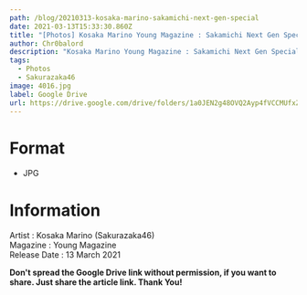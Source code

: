 ```yaml
---
path: /blog/20210313-kosaka-marino-sakamichi-next-gen-special
date: 2021-03-13T15:33:30.860Z
title: "[Photos] Kosaka Marino Young Magazine : Sakamichi Next Gen Special"
author: Chr0balord
description: "Kosaka Marino Young Magazine : Sakamichi Next Gen Special"
tags:
  - Photos
  - Sakurazaka46
image: 4016.jpg
label: Google Drive
url: https://drive.google.com/drive/folders/1a0JEN2g48OVQ2Ayp4fVCCMUfxZ40nl5w?usp=sharing
---
```

# Format

* JPG

# Information

Artist : Kosaka Marino (Sakurazaka46) <br>
Magazine : Young Magazine\
Release Date : 13 March 2021 <br>

**Don't spread the Google Drive link without permission, if you want to share. Just share the article link. Thank You!**